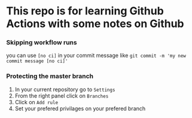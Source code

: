 # This repo is for learning Github Actions with some notes on Github

### Skipping workflow runs

you can use `[no ci]` in your commit message like `git commit -m 'my new commit message [no ci]'`

### Protecting the master branch

1. In your current repository go to `Settings`
2. From the right panel click on `Branches`
3. Click on `Add rule`
4. Set your prefered privilages on your prefered branch

